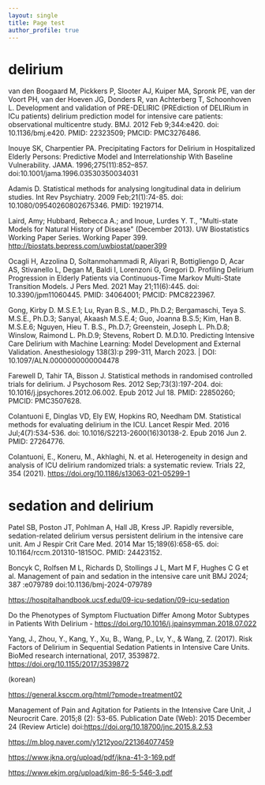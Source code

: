 ```yaml
---
layout: single
title: Page test
author_profile: true
---
```


# delirium 

van den Boogaard M, Pickkers P, Slooter AJ, Kuiper MA, Spronk PE, van der Voort PH, van der Hoeven JG, Donders R, van Achterberg T, Schoonhoven L. Development and validation of PRE-DELIRIC (PREdiction of DELIRium in ICu patients) delirium prediction model for intensive care patients: observational multicentre study. BMJ. 2012 Feb 9;344:e420. doi: 10.1136/bmj.e420. PMID: 22323509; PMCID: PMC3276486.

Inouye SK, Charpentier PA. Precipitating Factors for Delirium in Hospitalized Elderly Persons: Predictive Model and Interrelationship With Baseline Vulnerability. JAMA. 1996;275(11):852–857. doi:10.1001/jama.1996.03530350034031

Adamis D. Statistical methods for analysing longitudinal data in delirium studies. Int Rev Psychiatry. 2009 Feb;21(1):74-85. doi: 10.1080/09540260802675346. PMID: 19219714.

Laird, Amy; Hubbard, Rebecca A.; and Inoue, Lurdes Y. T., "Multi-state Models for Natural History of Disease" (December 2013).
UW Biostatistics Working Paper Series. Working Paper 399.
http://biostats.bepress.com/uwbiostat/paper399

Ocagli H, Azzolina D, Soltanmohammadi R, Aliyari R, Bottigliengo D, Acar AS, Stivanello L, Degan M, Baldi I, Lorenzoni G, Gregori D. Profiling Delirium Progression in Elderly Patients via Continuous-Time Markov Multi-State Transition Models. J Pers Med. 2021 May 21;11(6):445. doi: 10.3390/jpm11060445. PMID: 34064001; PMCID: PMC8223967.

Gong, Kirby D. M.S.E.1; Lu, Ryan B.S., M.D., Ph.D.2; Bergamaschi, Teya S. M.S.E., Ph.D.3; Sanyal, Akaash M.S.E.4; Guo, Joanna B.S.5; Kim, Han B. M.S.E.6; Nguyen, Hieu T. B.S., Ph.D.7; Greenstein, Joseph L. Ph.D.8; Winslow, Raimond L. Ph.D.9; Stevens, Robert D. M.D.10. Predicting Intensive Care Delirium with Machine Learning: Model Development and External Validation. Anesthesiology 138(3):p 299-311, March 2023. | DOI: 10.1097/ALN.0000000000004478 


Farewell D, Tahir TA, Bisson J. Statistical methods in randomised controlled trials for delirium. J Psychosom Res. 2012 Sep;73(3):197-204. doi: 10.1016/j.jpsychores.2012.06.002. Epub 2012 Jul 18. PMID: 22850260; PMCID: PMC3507628.

Colantuoni E, Dinglas VD, Ely EW, Hopkins RO, Needham DM. Statistical methods for evaluating delirium in the ICU. Lancet Respir Med. 2016 Jul;4(7):534-536. doi: 10.1016/S2213-2600(16)30138-2. Epub 2016 Jun 2. PMID: 27264776.

Colantuoni, E., Koneru, M., Akhlaghi, N. et al. Heterogeneity in design and analysis of ICU delirium randomized trials: a systematic review. Trials 22, 354 (2021). https://doi.org/10.1186/s13063-021-05299-1

# sedation and delirium 

Patel SB, Poston JT, Pohlman A, Hall JB, Kress JP. Rapidly reversible, sedation-related delirium versus persistent delirium in the intensive care unit. Am J Respir Crit Care Med. 2014 Mar 15;189(6):658-65. doi: 10.1164/rccm.201310-1815OC. PMID: 24423152.

Boncyk C, Rolfsen M L, Richards D, Stollings J L, Mart M F, Hughes C G et al. Management of pain and sedation in the intensive care unit BMJ 2024; 387 :e079789 doi:10.1136/bmj-2024-079789

https://hospitalhandbook.ucsf.edu/09-icu-sedation/09-icu-sedation

Do the Phenotypes of Symptom Fluctuation Differ Among Motor Subtypes in Patients With Delirium - https://doi.org/10.1016/j.jpainsymman.2018.07.022

Yang, J., Zhou, Y., Kang, Y., Xu, B., Wang, P., Lv, Y., & Wang, Z. (2017). Risk Factors of Delirium in Sequential Sedation Patients in Intensive Care Units. BioMed research international, 2017, 3539872. https://doi.org/10.1155/2017/3539872



(korean)

https://general.ksccm.org/html/?pmode=treatment02

Management of Pain and Agitation for Patients in the Intensive Care Unit, J Neurocrit Care. 2015;8 (2): 53-65. Publication Date (Web): 2015 December 24 (Review Article) doi:https://doi.org/10.18700/jnc.2015.8.2.53


https://m.blog.naver.com/y1212yoo/221364077459

https://www.jkna.org/upload/pdf/jkna-41-3-169.pdf

https://www.ekjm.org/upload/kjm-86-5-546-3.pdf
